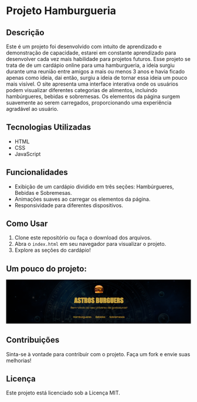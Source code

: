 # Projeto Hamburgueria

## Descrição

Este é um projeto foi desenvolvido com intuito de aprendizado e demonstração de capacidade, estarei em constante aprendizado para desenvolver cada vez mais habilidade para projetos futuros. Esse projeto se trata de de um cardápio online para uma hamburgueria, a ideia surgiu durante uma reunião entre amigos a mais ou menos 3 anos e havia ficado apenas como ideia, dai então, surgiu a ideia de tornar essa ideia um pouco mais visível. O site apresenta uma interface interativa onde os usuários podem visualizar diferentes categorias de alimentos, incluindo hambúrgueres, bebidas e sobremesas. Os elementos da página surgem suavemente ao serem carregados, proporcionando uma experiência agradável ao usuário.

## Tecnologias Utilizadas

- HTML
- CSS
- JavaScript

## Funcionalidades

- Exibição de um cardápio dividido em três seções: Hambúrgueres, Bebidas e Sobremesas.
- Animações suaves ao carregar os elementos da página.
- Responsividade para diferentes dispositivos.

## Como Usar

1. Clone este repositório ou faça o download dos arquivos.
2. Abra o `index.html` em seu navegador para visualizar o projeto.
3. Explore as seções do cardápio!

## Um pouco do projeto:

![Veja](img/astross.png) 


## Contribuições

Sinta-se à vontade para contribuir com o projeto. Faça um fork e envie suas melhorias!

## Licença

Este projeto está licenciado sob a Licença MIT.
